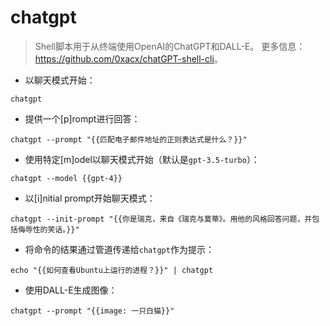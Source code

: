 # chatgpt

> Shell脚本用于从终端使用OpenAI的ChatGPT和DALL-E。
> 更多信息：<https://github.com/0xacx/chatGPT-shell-cli>。

- 以聊天模式开始：

`chatgpt`

- 提供一个[p]rompt进行回答：

`chatgpt --prompt "{{匹配电子邮件地址的正则表达式是什么？}}"`

- 使用特定[m]odel以聊天模式开始（默认是`gpt-3.5-turbo`）：

`chatgpt --model {{gpt-4}}`

- 以[i]nitial prompt开始聊天模式：

`chatgpt --init-prompt "{{你是瑞克，来自《瑞克与莫蒂》。用他的风格回答问题，并包括侮辱性的笑话。}}"`

- 将命令的结果通过管道传递给`chatgpt`作为提示：

`echo "{{如何查看Ubuntu上运行的进程？}}" | chatgpt`

- 使用DALL-E生成图像：

`chatgpt --prompt "{{image: 一只白猫}}"`